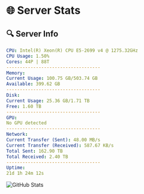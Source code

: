 # 🌐 Server Stats
## 🔍 Server Info
```yaml
CPU: Intel(R) Xeon(R) CPU E5-2699 v4 @ 1275.32GHz
CPU Usage: 1.50%
Cores: 44P | 88T
-----------------------------------
Memory:
Current Usage: 100.75 GB/503.74 GB
Available: 399.62 GB
-----------------------------------
Disk:
Current Usage: 25.36 GB/1.71 TB
Free: 1.60 TB
-----------------------------------
GPU:
No GPU detected
-----------------------------------
Network:
Current Transfer (Sent): 48.00 MB/s
Current Transfer (Received): 587.67 KB/s
Total Sent: 162.90 TB
Total Received: 2.40 TB
-----------------------------------
Uptime:
21d 1h 24m 12s
```
![GitHub Stats](https://img.shields.io/badge/Updated-2025-03-01_00:07:30-blue)